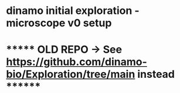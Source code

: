 # dinamo initial exploration - microscope v0 setup
# ***** OLD REPO -> See https://github.com/dinamo-bio/Exploration/tree/main instead ******

